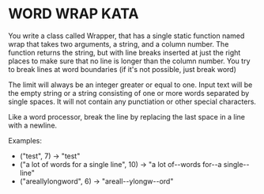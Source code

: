 # WORD WRAP KATA

You write a class called Wrapper, that has a single static function named wrap that takes two arguments, a string, and a column number. The function returns the string, but with line breaks inserted at just the right places to make sure that no line is longer than the column number. You try to break lines at word boundaries (if it's not possible, just break word)

The limit will always be an integer greater or equal to one.
Input text will be the empty string or a string consisting of one or more words separated by single spaces. It will not contain any punctiation or other special characters.

Like a word processor, break the line by replacing the last space in a line with a newline.

Examples:
- ("test", 7) -> "test"
- ("a lot of words for a single line", 10) -> "a lot of--words for--a single--line"
- ("areallylongword", 6) -> "areall--ylongw--ord"